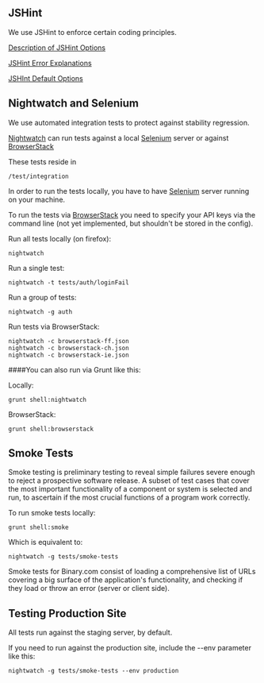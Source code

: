 ## JSHint

We use JSHint to enforce certain coding principles.

[Description of JSHint Options](http://www.jshint.com/docs/options/)

[JSHint Error Explanations](http://jslinterrors.com/)

[JSHInt Default Options](https://github.com/jshint/jshint/blob/master/examples/.jshintrc)


## Nightwatch and Selenium

We use automated integration tests to protect against stability regression.

[Nightwatch](http://nightwatchjs.org/) can run tests against a local [Selenium](http://www.seleniumhq.org/) server or against [BrowserStack](http://www.browserstack.com/start)

These tests reside in
 
    /test/integration

In order to run the tests locally, you have to have [Selenium](http://www.seleniumhq.org/) server running on your machine.

To run the tests via [BrowserStack](http://www.browserstack.com/start) you need to specify your API keys via the command line (not yet implemented, but shouldn't be stored in the config).



Run all tests locally (on firefox):

    nightwatch

Run a single test:

    nightwatch -t tests/auth/loginFail

Run a group of tests:

    nightwatch -g auth

Run tests via BrowserStack:

    nightwatch -c browserstack-ff.json
    nightwatch -c browserstack-ch.json
    nightwatch -c browserstack-ie.json


####You can also run via Grunt like this:

Locally:

    grunt shell:nightwatch

BrowserStack:

    grunt shell:browserstack


## Smoke Tests

Smoke testing is preliminary testing to reveal simple failures severe enough to reject a prospective software release. A subset of test cases that cover the most important functionality of a component or system is selected and run, to ascertain if the most crucial functions of a program work correctly.

To run smoke tests locally:

    grunt shell:smoke

Which is equivalent to:

    nightwatch -g tests/smoke-tests

Smoke tests for Binary.com consist of loading a comprehensive list of URLs covering a big surface of the application's functionality, and checking if they load or throw an error (server or client side).

## Testing Production Site

All tests run against the staging server, by default.

If you need to run against the production site, include the --env parameter like this:

    nightwatch -g tests/smoke-tests --env production